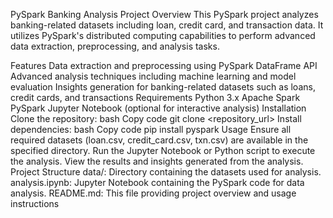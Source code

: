 PySpark Banking Analysis Project
Overview
This PySpark project analyzes banking-related datasets including loan, credit card, and transaction data. It utilizes PySpark's distributed computing capabilities to perform advanced data extraction, preprocessing, and analysis tasks.

Features
Data extraction and preprocessing using PySpark DataFrame API
Advanced analysis techniques including machine learning and model evaluation
Insights generation for banking-related datasets such as loans, credit cards, and transactions
Requirements
Python 3.x
Apache Spark
PySpark
Jupyter Notebook (optional for interactive analysis)
Installation
Clone the repository:
bash
Copy code
git clone <repository_url>
Install dependencies:
bash
Copy code
pip install pyspark
Usage
Ensure all required datasets (loan.csv, credit_card.csv, txn.csv) are available in the specified directory.
Run the Jupyter Notebook or Python script to execute the analysis.
View the results and insights generated from the analysis.
Project Structure
data/: Directory containing the datasets used for analysis.
analysis.ipynb: Jupyter Notebook containing the PySpark code for data analysis.
README.md: This file providing project overview and usage instructions
